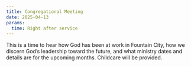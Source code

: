 ```yaml
---
title: Congregational Meeting
date: 2025-04-13
params:
  time: Right after service
---
```


This is a time to hear how God has been at work in Fountain City, how we discern God’s leadership toward the future, and what ministry dates and details are for the upcoming months. Childcare will be provided.

